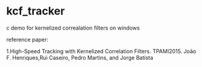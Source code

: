 # kcf_tracker
c demo for kernelized correalation filters on windows

reference paper:

1.High-Speed Tracking with Kernelized Correlation Filters. TPAMI2015.
João F. Henriques,Rui Caseiro, Pedro Martins, and Jorge Batista
